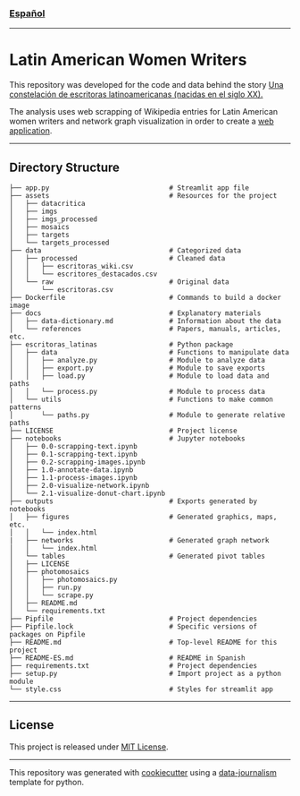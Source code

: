 ### [Español](README-ES.md)
---

# Latin American Women Writers

This repository was developed for the code and data behind the story [Una constelación de escritoras latinoamericanas (nacidas en el siglo XX).](https://datacritica.org/portfolio/constelaciones-de-escritoras-latinoamericanas-nacidas-en-el-siglo-xx/)

The analysis uses web scrapping of Wikipedia entries for Latin American women writers and network graph visualization in order to create a [web application](http://escritoraslatam.datacritica.org/).

---

## Directory Structure

```
├── app.py                              # Streamlit app file
├── assets                              # Resources for the project
│   ├── datacritica
│   ├── imgs
│   ├── imgs_processed
│   ├── mosaics
│   ├── targets
│   └── targets_processed
├── data                                # Categorized data 
│   ├── processed                       # Cleaned data
│   │   ├── escritoras_wiki.csv
│   │   └── escritores_destacados.csv
│   └── raw                             # Original data
│       └── escritoras.csv
├── Dockerfile                          # Commands to build a docker image
├── docs                                # Explanatory materials
│   ├── data-dictionary.md              # Information about the data
│   └── references                      # Papers, manuals, articles, etc.
├── escritoras_latinas                  # Python package
│   ├── data                            # Functions to manipulate data
│   │   ├── analyze.py                  # Module to analyze data
│   │   ├── export.py                   # Module to save exports
│   │   ├── load.py                     # Module to load data and paths
│   │   └── process.py                  # Module to process data
│   └── utils                           # Functions to make common patterns
│       └── paths.py                    # Module to generate relative paths
├── LICENSE                             # Project license
├── notebooks                           # Jupyter notebooks
│   ├── 0.0-scrapping-text.ipynb
│   ├── 0.1-scrapping-text.ipynb
│   ├── 0.2-scrapping-images.ipynb
│   ├── 1.0-annotate-data.ipynb
│   ├── 1.1-process-images.ipynb
│   ├── 2.0-visualize-network.ipynb
│   └── 2.1-visualize-donut-chart.ipynb
├── outputs                             # Exports generated by notebooks
│   ├── figures                         # Generated graphics, maps, etc.
│   │   └── index.html
|   ├── networks                        # Generated graph network
│   │   └── index.html
│   └── tables                          # Generated pivot tables
│   ├── LICENSE
│   ├── photomosaics
│   │   ├── photomosaics.py
│   │   ├── run.py
│   │   └── scrape.py
│   ├── README.md
│   └── requirements.txt
├── Pipfile                             # Project dependencies
├── Pipfile.lock                        # Specific versions of packages on Pipfile
├── README.md                           # Top-level README for this project
├── README-ES.md                        # README in Spanish
├── requirements.txt                    # Project dependencies
├── setup.py                            # Import project as a python module
└── style.css                           # Styles for streamlit app
```
---

## License

This project is released under [MIT License](/LICENSE).

---

This repository was generated with [cookiecutter](https://github.com/cookiecutter/cookiecutter) using a [data-journalism](https://github.com/DataCritica/cookiecutter-data-journalism) template for python.